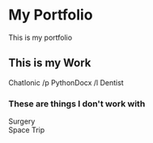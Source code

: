 # My Portfolio
This is my portfolio

## This is my Work
ChatIonic /p
PythonDocx /l
Dentist

### These are things I don't work with
Surgery <br>
Space Trip
